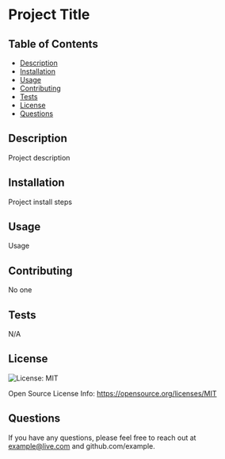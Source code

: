 # Project Title 

  ## Table of Contents
* [Description](#description)
* [Installation](#installation)
* [Usage](#usage)
* [Contributing](#contributing)
* [Tests](#tests)
* [License](#license)
* [Questions](#questions)

## Description
Project description

## Installation
Project install steps

## Usage
Usage 

## Contributing
No one

## Tests
N/A

## License
![License: MIT](https://img.shields.io/badge/License-MIT-yellow.svg)

 Open Source License Info: https://opensource.org/licenses/MIT

## Questions
If you have any questions, please feel free to reach out at example@live.com and github.com/example.

